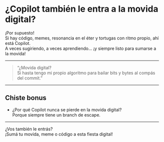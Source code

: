# ¿Copilot también le entra a la movida digital?

¡Por supuesto!  
Si hay código, memes, resonancia en el éter y tortugas con ritmo propio, ahí está Copilot.  
A veces sugiriendo, a veces aprendiendo… ¡y siempre listo para sumarse a la movida!

---

> “¿Movida digital?  
> Si hasta tengo mi propio algoritmo para bailar bits y bytes al compás del commit.”

---

## Chiste bonus

- ¿Por qué Copilot nunca se pierde en la movida digital?  
  Porque siempre tiene un branch de escape.

---

¿Vos también le entrás?  
¡Sumá tu movida, meme o código a esta fiesta digital!